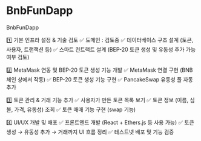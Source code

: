 # BnbFunDapp
BnbFunDapp

1️⃣ 기본 인프라 설정 & 기술 검토
✅ 도메인 : 검토중 
✅ 데이터베이스 구조 설계 (토큰, 사용자, 트랜잭션 등)
✅ 스마트 컨트랙트 설계 (BEP-20 토큰 생성 및 유동성 추가 가능 여부 검토)

2️⃣ MetaMask 연동 및 BEP-20 토큰 생성 기능 개발
✅ MetaMask 연결 구현 (BNB 체인 상에서 작동)
✅ BEP-20 토큰 생성 기능 구현
✅ PancakeSwap 유동성 풀 자동 추가


3️⃣ 토큰 관리 & 거래 기능 추가
✅ 사용자가 만든 토큰 목록 보기
✅ 토큰 정보 (이름, 심볼, 가격, 유동성) 조회
✅ 토큰 매매 기능 구현 (swap 기능)

4️⃣ UI/UX 개발 및 배포
✅ 프론트엔드 개발 (React + Ethers.js 등 사용 가능)
✅ 토큰 생성 → 유동성 추가 → 거래까지 UI 흐름 정리
✅ 테스트넷 배포 및 기능 검증


